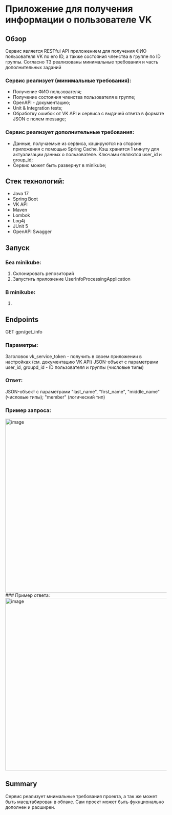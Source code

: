 # Приложение для получения информации о пользователе VK

## Обзор

Сервис является RESTful API приложением для получения ФИО пользователя VK по его ID, а также состояния членства в группе по ID группы. Согласно ТЗ реализованы минимальные требования и часть дополнительных заданий

### Сервис реализует (минимальные требования):
- Получение ФИО пользователя;
- Получение состояния членства пользователя в группе;
- OpenAPI - документацию;
- Unit & Integration tests;
- Обработку ошибок от VK API и сервиса с выдачей ответа в формате JSON с полем message;
### Сервис реализует дополнительные требования:
- Данные, получаемые из сервиса, кэшируются на стороне приложения с помощью Spring Cache. Кэш хранится 1 минуту для актуализации данных о пользователе. Ключами являются user_id и group_id;
- Сервис может быть развернут в minikube;

## Стек технологий:
- Java 17
- Spring Boot
- VK API
- Maven
- Lombok
- Log4j
- JUnit 5
- OpenAPI Swagger

## Запуск
### Без minikube:
1. Склонировать репозиторий
2. Запустить приложение UserInfoProcessingApplication
### В minikube:
1.

## Endpoints
GET gpn/get_info
### Параметры:
Заголовок vk_service_token - получить в своем приложении в настройках (см. документацию VK API)
JSON-объект с параметрами user_id, groupd_id - ID пользователя и группы (числовые типы)
### Ответ:
JSON-объект с параметрами "last_name", "first_name", "middle_name" (числовые типы); "member" (логический тип)
### Пример запроса:
<img width="543" alt="image" src="https://user-images.githubusercontent.com/90566014/201539410-62a1e0c0-c08c-4850-b978-ae5f994627fe.png">
### Пример ответа:
<img width="539" alt="image" src="https://user-images.githubusercontent.com/90566014/201539421-fd35a813-e850-48ac-8c69-dc3aa9028c33.png">

## Summary
Сервис реализует мнимальные требования проекта, а так же может быть масштабирован в облаке. Сам проект может быть фукнционально дополнен и расширен.
